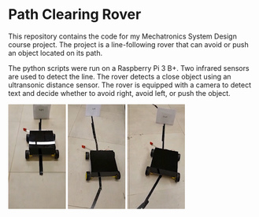# Path Clearing Rover

This repository contains the code for my Mechatronics System Design course project. 
The project is a line-following rover that can avoid or push an object located on its path. 

The python scripts were run on a Raspberry Pi 3 B+. Two infrared sensors are used to detect the line. The rover detects a close object using an ultransonic distance sensor.
The rover is equipped with a camera to detect text and decide whether to avoid right, avoid left, or push the object. 

![](https://github.com/samerwh/Path-Clearing-Rover/blob/main/Avoid_Right.gif)
![](https://github.com/samerwh/Path-Clearing-Rover/blob/main/Avoid_Left.gif)
![](https://github.com/samerwh/Path-Clearing-Rover/blob/main/Push.gif)